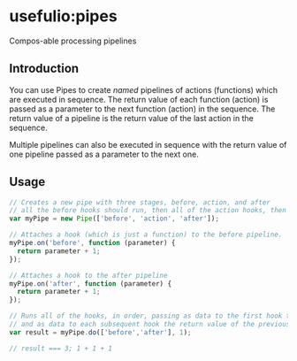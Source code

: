 # usefulio:pipes
Compos-able processing pipelines

## Introduction
You can use Pipes to create _named_ pipelines of actions (functions) which are executed in sequence. The return value of each function (action) is passed as a parameter to the next function (action) in the sequence. The return value of a pipeline is the return value of the last action in the sequence. 

Multiple pipelines can also be executed in sequence with the return value of one pipeline passed as a parameter to the next one.  

## Usage
```javascript
// Creates a new pipe with three stages, before, action, and after
// all the before hooks should run, then all of the action hooks, then all of the after hooks
var myPipe = new Pipe(['before', 'action', 'after']);

// Attaches a hook (which is just a function) to the before pipeline.
myPipe.on('before', function (parameter) {
  return parameter + 1;
});

// Attaches a hook to the after pipeline
myPipe.on('after', function (parameter) {
  return parameter + 1;
});

// Runs all of the hooks, in order, passing as data to the first hook the number 1
// and as data to each subsequent hook the return value of the previous hook.
var result = myPipe.do(['before','after'], 1);

// result === 3; 1 + 1 + 1
```
